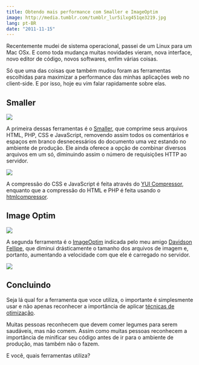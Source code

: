 ```yaml
---
title: Obtendo mais performance com Smaller e ImageOptim
image: http://media.tumblr.com/tumblr_lur5ilxg451qe3219.jpg
lang: pt-BR
date: "2011-11-15"
---
```


Recentemente mudei de sistema operacional, passei de um Linux para um Mac OSx. E como toda mudança muitas novidades vieram, nova interface, novo editor de código, novos softwares, enfim várias coisas.

Só que uma das coisas que também mudou foram as ferramentas escolhidas para maximizar a performance das minhas aplicações web no client-side. E por isso, hoje eu vim falar rapidamente sobre elas.

<!-- more -->

## Smaller

[![](http://media.tumblr.com/tumblr_lupsfuDJp91qe3219.jpg)](http://smallerapp.com/)

A primeira dessas ferramentas é o [Smaller](http://smallerapp.com/), que comprime seus arquivos HTML, PHP, CSS e JavaScript, removendo assim todos os comentários e espaços em branco desnecessários do documento uma vez estando no ambiente de produção. Ele ainda oferece a opção de combinar diversos arquivos em um só, diminuindo assim o número de requisições HTTP ao servidor.

![](http://media.tumblr.com/tumblr_luprp0MzX21qe3219.png)

A compressão do CSS e JavaScript é feita através do [YUI Compressor](http://developer.yahoo.com/yui/compressor/), enquanto que a compressão do HTML e PHP é feita usando o [htmlcompressor](http://code.google.com/p/htmlcompressor/).

## Image Optim

[![](http://media.tumblr.com/tumblr_lupsg8MpGz1qe3219.jpg)](http://imageoptim.pornel.net/)

A segunda ferramenta é o [ImageOptim](http://imageoptim.pornel.net/) indicada pelo meu amigo [Davidson Fellipe](http://fellipe.com/), que diminui drásticamente o tamanho dos arquivos de imagem e, portanto, aumentando a velocidade com que ele é carregado no servidor.

![](http://media.tumblr.com/tumblr_luprttXtyj1qe3219.png)

## Concluindo

Seja lá qual for a ferramenta que voce utiliza, o importante é simplesmente usar e não apenas reconhecer a importância de aplicar [técnicas de otimização](http://developer.yahoo.com/performance/rules.html).

Muitas pessoas reconhecem que devem comer legumes para serem saudáveis, mas não comem. Assim como muitas pessoas reconhecem a importância de minificar seu código antes de ir para o ambiente de produção, mas também não o fazem.

E você, quais ferramentas utiliza?

